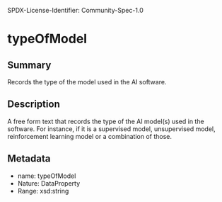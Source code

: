 SPDX-License-Identifier: Community-Spec-1.0

# typeOfModel

## Summary

Records the type of the model used in the AI software.

## Description

A free form text that records the type of the AI model(s) used in the software.
For instance, if it is a supervised model, unsupervised model, reinforcement learning model or a combination of those.

## Metadata

- name: typeOfModel
- Nature: DataProperty
- Range: xsd:string
